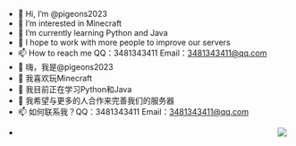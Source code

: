 - 👋 Hi, I’m @pigeons2023
- 👀 I’m interested in Minecraft
- 🌱 I’m currently learning Python and Java
- 💞️ I hope to work with more people to improve our servers
- 📫 How to reach me QQ：3481343411 Email：3481343411@qq.com
- 👋 嗨，我是@pigeons2023
- 👀 我喜欢玩Minecraft
- 🌱 我目前正在学习Python和Java
- 💞️ 我希望与更多的人合作来完善我们的服务器
- 📫 如何联系我？QQ：3481343411 Email：3481343411@qq.com
<!---
pigeons2023/pigeons2023 is a ✨ special ✨ repository because its `README.md` (this file) appears on your GitHub profile.
You can click the Preview link to take a look at your changes.
--->
- <img align="right" src="https://github-readme-stats.vercel.app/api?username=pigeons2023&show_icons=true">